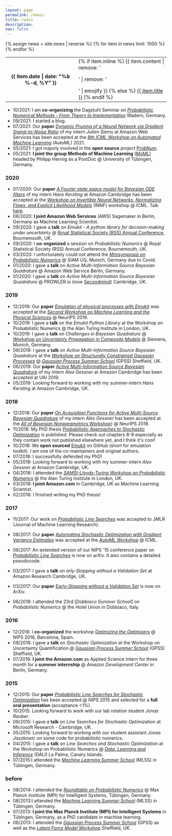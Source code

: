 ```yaml
---
layout: page
permalink: /news/
title: radio
description: 
nav: false
---
```



<table class="table table-sm table-borderless">
{% assign news = site.news | reverse %}
{% for item in news limit: 1000 %}
<tr>
  <th scope="row">{{ item.date | date: "%b %-d, %Y" }}</th>
  <td>
    {% if item.inline %}
      {{ item.content | remove: '<p>' | remove: '</p>' | emojify }}
    {% else %}
      <a class="news-title" href="{{ item.url | relative_url }}">{{ item.title }}</a>
    {% endif %}
  </td>
</tr>
{% endfor %}
</table>

- 10/2021: I am **co-organizing** the Dagstuhl Seminar on [*Probabilistic Numerical Methods - From Theory to Implementation*](https://www.dagstuhl.de/en/program/calendar/semhp/?semnr=21432) 
  Wadern, Germany. 
- 09/2021: I started a blog.
- 07/2021: Our **paper** [*Dynamic Pruning of a Neural Network via Gradient Signal-to-Noise Ratio*](https://openreview.net/pdf?id=34awaeWZgya) 
  of my intern *Julien Siems* at Amazon Web Services has been accepted at the 
  [*8th ICML Workshop on Automated Machine Learning*](https://sites.google.com/view/automl2021) (AutoML) 2021.
- 05/2021: I got majorly involved in the **open source** project [ProbNum](http://probnum.org).
- 05/2021: **I joint the group Methods of Machine Learning**
  ([MoML](https://uni-tuebingen.de/en/fakultaeten/mathematisch-naturwissenschaftliche-fakultaet/fachbereiche/informatik/lehrstuehle/methoden-des-maschinellen-lernens/personen/))
  headed by Philipp Hennig as a PostDoc @ University of T&uuml;bingen, Germany.

### 2020

- 07/2020: Our **paper** [*A Fourier state space model for Bayesian ODE filters*](https://arxiv.org/pdf/2007.09118.pdf) of my intern *Hans Kersting* at Amazon Cambridge has been accepted at 
  the [*Workshop on Invertible Neural Networks, Normalizing Flows, and Explicit Likelihood Models*](https://icml.cc/virtual/2020/workshop/5742) (INNF) workshop @ ICML. 
  Talk [here](https://slideslive.com/38931446/a-fourier-state-space-model-for-bayesian-ode-filters).
- 06/2020: **I joint Amazon Web Services** (AWS) Sagemaker in Berlin, Germany as Machine Learning Scientist.
- 09/2020: I gave a **talk** on *Emukit - A python library for decision-making under uncertainty* @ [Royal Statistical Society (RSS) Annual Conference](https://rss.org.uk/training-events/events/rss-2020-online-conference/), 
  Bournemouth, UK.
- 09/2020: I **co-organized** a session on *Probabilistic Numerics* @ Royal Statistical Society (RSS) Annual Conference, Bournemouth, UK.
- 03/2020: I unfortunately could not attend the [*Minisymposia on Probabilistic Numerics*](http://www.probabilistic-numerics.org/en/latest/research/meetings/SIAMUQ2020.html) 
  @ SIAM UQ, Munich, Germany due to Covid.
- 01/2020: I gave a **talk** on *Active Multi-Information Source Bayesian Quadrature* @ Amazon Web Service Berlin, Germany.
- 01/2020: I gave a **talk** on *Active Multi-Information Source Bayesian Quadrature* @ PROWLER.io (now [Secondmind](https://www.secondmind.ai/)) Cambridge, UK.

### 2019

- 12/2019: Our **paper** [*Emulation of physical processes with Emukit*](https://ml4physicalsciences.github.io/2019/files/NeurIPS_ML4PS_2019_113.pdf) was accepted at the
  [*Second Workshop on Machine Learning and the Physical Sciences*](https://ml4physicalsciences.github.io/2019/) @ NeurIPS 2019. 
- 10/2019: I gave a **talk** on the *Emukit Python Library* at the Workshop on Probabilistic Numerics @ the Alan Turing Institute in London, UK.
- 10/2019: I gave a **talk** on *Challenges in Bayesian Quadrature* @ [*Workshop on Uncertainty Propagation in Composite Models*](http://workshop.mrksr.de/) 
  @ Siemens, Munich, Germany.
- 09/2019: I gave a **talk** on *Active Multi-Information Source Bayesian Quadrature* at the [*Workshop on Structurally Constrained Gaussian Processes*](http://gpss.cc/gpss19/workshop.html) 
  @ [*Gaussian Process Summer School*](http://gpss.cc/gpss19/) (GPSS) Sheffield, UK.
- 06/2019: Our **paper** [*Active Multi-Information Source Bayesian Quadrature*](http://auai.org/uai2019/proceedings/papers/245.pdf)
  of my intern *Alex Gessner* at Amazon Cambridge has been accepted at UAI 2019.
- 05/2019: Looking forward to working with my summer-intern *Hans Kersting* at Amazon Cambridge, UK.

### 2018

- 12/2018: Our **paper** [*On Acquisition Functions for Active Multi-Source Bayesian Quadrature*](https://d39w7f4ix9f5s9.cloudfront.net/aa/b2/50a316984beab1dd39244efc1f7d/scipub-272.pdf) 
  of my intern *Alex Gessner* has been accepted at the [*All of Bayesian Nonparametrics Workshop*](https://sites.google.com/view/nipsbnp2018/)) @ NeurIPS 2018.
- 11/2018: My PhD thesis [*Probabilistic Approaches to Stochastic Optimization*](https://publikationen.uni-tuebingen.de/xmlui/handle/10900/84726) is published. 
  Please check out chapters 8-9 especially as they contain work not published elsewhere yet, and I think it's cool!
- 10/2018: We **open sourced** [Emukit](https://github.com/EmuKit/emukit) on GitHub (short for emulation toolkit). I am one of the co-maintainers and original authors.
- 07/2018: I successfully defended my PhD! 
- 05/2018: Looking forward to working with my summer-intern *Alex Gessner* at Amazon Cambridge, UK.
- 04/2018: I attended the [*SAMSI-Lloyds-Turing Workshop on Probabilistic Numerics*](https://prob-num.github.io/) @ the Alan Turing Institute in London, UK.
- 03/2018: **I joint Amazon.com** in Cambridge, UK as Machine Learning Scientist. 
- 02/2018: I finished writing my PhD thesis! 

### 2017

- 11/2017: Our work on [*Probabilistic Line Searches*](https://jmlr.csail.mit.edu/papers/volume18/17-049/17-049.pdf) was accepted to JMLR (Journal of Machine Learning Research).
- 08/2017: Our **paper** [*Automating Stochastic Optimization with Gradient Variance Estimates*](https://7bce9816-a-62cb3a1a-s-sites.googlegroups.com/site/automl2017icml/accepted-papers/AutoML_2017_paper_6.pdf?attachauth=ANoY7cpWnF5GjxG_4Nvy7rMtfYYvSJXQIOtB6ZlL4F-ywgLBIZGdHqLSDEIfOL4LA-GHPW2M3_C8q4Tx0XSCBLQFGKnD7vGTWEFmd3yCkLDziAm_pTixhfDINHe3BHxHYPxq-vJ2ABlMQLcdSNhzarOKUhtuL5aE38OQ2smawKRWVJbGQxQ1mThRVDT6rCDB_S1zz945kFhQlz-XwbFsoZ1I9qTsWQAocREqw7cgu3_pItCmDa4-E8O_Ry1QWvX0J8YWlGqgUBql&attredirects=3) 
  was accepted at the [*AutoML Workshop*](https://sites.google.com/site/automl2017icml/) @ ICML.
- 06/2017: An extended version of our NIPS '15 conference paper on [*Probabilistic Line Searches*](https://arxiv.org/pdf/1703.10034.pdf) is now on arXiv. It also contains a detailed pseudocode.
- 03/2017: I gave a **talk** on *arly-Stopping without a Validation Set* at Amazon Research Cambridge, UK.
- 03/2017: Our **paper** [*Early-Stopping without a Validation Set*](https://arxiv.org/pdf/1703.09580.pdf) is now on ArXiv. 

- 06/2018: I attended the 23rd [*Dobbiaco Summer School*] on *Probabilistic Numerics* @ the Hotel Union in Dobbiaco, Italy.

### 2016

- 12/2016: I **co-organized** the workshop [*Optimizing the Optimizers*](http://www.probabilistic-numerics.org/en/latest/research/meetings/NIPS2016.html) @ NIPS 2016, Barcelona, Spain.
- 09/2016: I gave a **talk** on *Stochastic Optimization* at the Workshop on Uncertainty Quantification @ [*Gaussian Process Summer School*](http://gpss.cc/gpuqss16/)
  (GPSS) Sheffield, UK.
- 07/2016: **I joint the Amazon.com** as Applied Science Intern for three month for a **summer internship** @ *Amazon Development Center* in Berlin, Germany.
 

### 2015 

- 12/2015: Our **paper** [*Probabilistic Line Searches for Stochastic Optimization*](https://proceedings.neurips.cc/paper/2015/file/812b4ba287f5ee0bc9d43bbf5bbe87fb-Paper.pdf) 
  has been accepted @ NIPS 2015 and selected for a **full oral presentation** (acceptance <1%).
- 10/2015: Looking forward to work with our lab rotation student *Jonas Rauber*.
- 09/2015: I gave a **talk** on *Line Searches for Stochastic Optimization* at Microsoft Research - Cambridge, UK.
- 05/2015: Looking forward to working with our student assistant *Jonas Jaszkowic* on some code for probabilistic numerics.
- 04/2015: I gave a **talk** on *Line Searches and Stochastic Optimization* at the Workshop on Probabilistic Numerics 
  @ [*Data, Learning and Inference*](http://dalimeeting.org/dali2015/) (DALI) La Palma, Canary Islands. 
- 07/2015:I attended the [*Machine Learning Summer School*](http://mlss.tuebingen.mpg.de/2015/) (MLSS) in T&uuml;bingen, Germany.

### before

- 08/2014: I attended the [*Roundtable on Probabilistic Numerics*](http://www.probabilistic-numerics.org/en/latest/research/meetings/RoundtablePN2014.html) @ 
  Max Planck Institute (MPI) for Intelligent Systems, T&uuml;bingen, Germany.
- 08/2013:I attended the [*Machine Learning Summer School*](http://mlss.tuebingen.mpg.de/2013/2013/index.html) (MLSS) in T&uuml;bingen, Germany.
- 07/2013: **I joint the Max Planck Institute (MPI) for Intelligent Systems** in T&uuml;bingen, Germany, as a PhD candidate in machine learning. 
- 06/2013: I attended the [*Gaussian Process Summer School*](http://gpss.cc/gpss13/) (GPSS) as well as the 
  [*Latent Force Model Workshop*](http://gpss.cc/lfm13/) Sheffield, UK.
